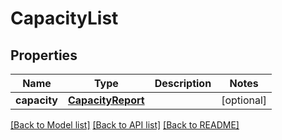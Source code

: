 # CapacityList


## Properties
Name | Type | Description | Notes
------------ | ------------- | ------------- | -------------
**capacity** | [**CapacityReport**](CapacityReport.md) |  | [optional] 

[[Back to Model list]](../README.md#documentation-for-models) [[Back to API list]](../README.md#documentation-for-api-endpoints) [[Back to README]](../README.md)


